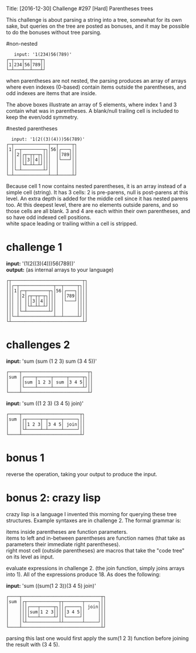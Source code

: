 Title: [2016-12-30] Challenge #297 [Hard] Parentheses trees

This challenge is about parsing a string into a tree, somewhat for its own sake, but queries on the tree are posted as bonuses, and it may be possible to do the bonuses without tree parsing.

#non-nested

       input: '1(234)56(789)'
    ┌─┬───┬──┬───┬┐
    │1│234│56│789││
    └─┴───┴──┴───┴┘

when parentheses are not nested, the parsing produces an array of arrays where even indexes (0-based) contain items outside the parentheses, and odd indexes are items that are inside.

The above boxes illustrate an array of 5 elements, where index 1 and 3 contain what was in parentheses.  A blank/null trailing cell is included to keep the even/odd symmetry.

#nested parentheses

      input: '1(2((3)(4)))56(789)'
    ┌─┬─────────────┬──┬─────┬┐
    │1│┌─┬────────┬┐│56│┌───┐││
    │ ││2│┌┬─┬┬─┬┐│││  ││789│││
    │ ││ │││3││4│││││  │└───┘││
    │ ││ │└┴─┴┴─┴┘│││  │     ││
    │ │└─┴────────┴┘│  │     ││
    └─┴─────────────┴──┴─────┴┘

Because cell 1 now contains nested parentheses, it is an array instead of a simple cell (string).  It has 3 cells: 2 is pre-parens, null is post-parens at this level.  An extra depth is added for the middle cell since it has nested parens too.  At this deepest level, there are no elements outside parens, and so those cells are all blank.  3 and 4 are each within their own parentheses, and so have odd indexed cell positions.  
white space leading or trailing within a cell is stripped.

# challenge 1

 **input:** '(1(2((3)(4)))56(789))'  
**output:** (as internal arrays to your language)

    ┌┬───────────────────────────┬┐
    ││┌─┬─────────────┬──┬─────┬┐││
    │││1│┌─┬────────┬┐│56│┌───┐││││
    │││ ││2│┌┬─┬┬─┬┐│││  ││789│││││
    │││ ││ │││3││4│││││  │└───┘││││
    │││ ││ │└┴─┴┴─┴┘│││  │     ││││
    │││ │└─┴────────┴┘│  │     ││││
    ││└─┴─────────────┴──┴─────┴┘││
    └┴───────────────────────────┴┘

# challenges 2

**input:** 'sum (sum (1 2 3) sum (3 4 5))'

    ┌────┬─────────────────────────┬┐
    │sum │┌────┬─────┬─────┬─────┬┐││
    │    ││sum │1 2 3│ sum │3 4 5││││
    │    │└────┴─────┴─────┴─────┴┘││
    └────┴─────────────────────────┴┘
**input:** 'sum ((1 2 3) (3 4 5) join)'

    ┌────┬──────────────────────┬┐
    │sum │┌┬─────┬─┬─────┬─────┐││
    │    │││1 2 3│ │3 4 5│ join│││
    │    │└┴─────┴─┴─────┴─────┘││
    └────┴──────────────────────┴┘
       
# bonus 1

reverse the operation, taking your output to produce the input.

# bonus 2: crazy lisp

crazy lisp is a language I invented this morning for querying these tree structures.  Example syntaxes are in challenge 2.  The formal grammar is:

items inside parentheses are function parameters.  
items to left and in-between parentheses are function names (that take as parameters their immediate right parentheses).  
right most cell (outside parentheses) are macros that take the "code tree" on its level as input.

evaluate expressions in challenge 2. (the join function, simply joins arrays into 1).  All of the expressions produce 18.  As does the following:

 **input:**   'sum ((sum(1 2 3))(3 4 5) join)'

    ┌────┬──────────────────────────────┬┐
    │sum │┌┬────────────┬┬───────┬─────┐││
    │    │││┌───┬─────┬┐││┌─────┐│ join│││
    │    ││││sum│1 2 3│││││3 4 5││     │││
    │    │││└───┴─────┴┘││└─────┘│     │││
    │    │└┴────────────┴┴───────┴─────┘││
    └────┴──────────────────────────────┴┘
 
parsing this last one would first apply the sum(1 2 3) function before joining the result with (3 4 5).

   
    
 